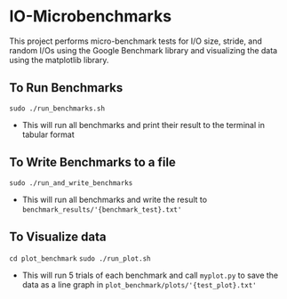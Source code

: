 # IO-Microbenchmarks

This project performs micro-benchmark tests for I/O size, stride, and random I/Os using the Google Benchmark library and visualizing the data using the matplotlib library.

## To Run Benchmarks
``` sudo ./run_benchmarks.sh ```
- This will run all benchmarks and print their result to the terminal in tabular format


## To Write Benchmarks to a file
``` sudo ./run_and_write_benchmarks ```
- This will run all benchmarks and write the result to `benchmark_results/'{benchmark_test}.txt'`

## To Visualize data
``` cd plot_benchmark ```
``` sudo ./run_plot.sh ```
- This will run 5 trials of each benchmark and call `myplot.py` to save the data as a line graph in `plot_benchmark/plots/'{test_plot}.txt'`


